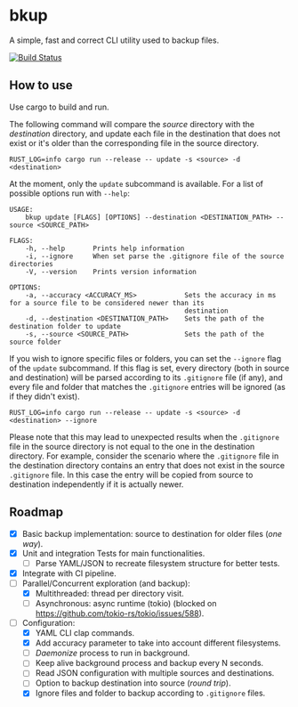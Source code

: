 # bkup

A simple, fast and correct CLI utility used to backup files.

[![Build Status](https://travis-ci.com/gliderkite/bkup.svg?token=KzGLQfTbGDZSnqr7k9KT&branch=master)](https://travis-ci.com/gliderkite/bkup)


## How to use

Use cargo to build and run.

The following command will compare the *source*
directory with the *destination* directory, and update each file in the destination
that does not exist or it's older than the corresponding file in the source directory.

```
RUST_LOG=info cargo run --release -- update -s <source> -d <destination>
```

At the moment, only the `update` subcommand is available. For a list of possible
options run with `--help`:

```
USAGE:
    bkup update [FLAGS] [OPTIONS] --destination <DESTINATION_PATH> --source <SOURCE_PATH>

FLAGS:
    -h, --help       Prints help information
    -i, --ignore     When set parse the .gitignore file of the source directories
    -V, --version    Prints version information

OPTIONS:
    -a, --accuracy <ACCURACY_MS>            Sets the accuracy in ms for a source file to be considered newer than its
                                            destination
    -d, --destination <DESTINATION_PATH>    Sets the path of the destination folder to update
    -s, --source <SOURCE_PATH>              Sets the path of the source folder
```

If you wish to ignore specific files or folders, you can set the `--ignore` flag
of the `update` subcommand. If this flag is set, every directory (both in source
and destination) will be parsed according to its `.gitignore` file (if any), and
every file and folder that matches the `.gitignore` entries will be ignored (as
if they didn't exist).

```
RUST_LOG=info cargo run --release -- update -s <source> -d <destination> --ignore
```

Please note that this may lead to unexpected results when the `.gitignore` file
in the source directory is not equal to the one in the destination directory.
For example, consider the scenario where the `.gitignore` file in the destination
directory contains an entry that does not exist in the source `.gitignore` file.
In this case the entry will be copied from source to destination independently
if it is actually newer.



## Roadmap

- [X] Basic backup implementation: source to destination for older files (*one way*).
- [X] Unit and integration Tests for main functionalities.
    - [ ] Parse YAML/JSON to recreate filesystem structure for better tests.
- [X] Integrate with CI pipeline.
- [ ] Parallel/Concurrent exploration (and backup):
    - [X] Multithreaded: thread per directory visit.
    - [ ] Asynchronous: async runtime (tokio) (blocked on https://github.com/tokio-rs/tokio/issues/588).
- [ ] Configuration:
    - [X] YAML CLI clap commands.
    - [X] Add accuracy parameter to take into account different filesystems.
    - [ ] *Daemonize* process to run in background.
    - [ ] Keep alive background process and backup every N seconds.
    - [ ] Read JSON configuration with multiple sources and destinations.
    - [ ] Option to backup destination into source (*round trip*).
    - [X] Ignore files and folder to backup according to  `.gitignore` files.
